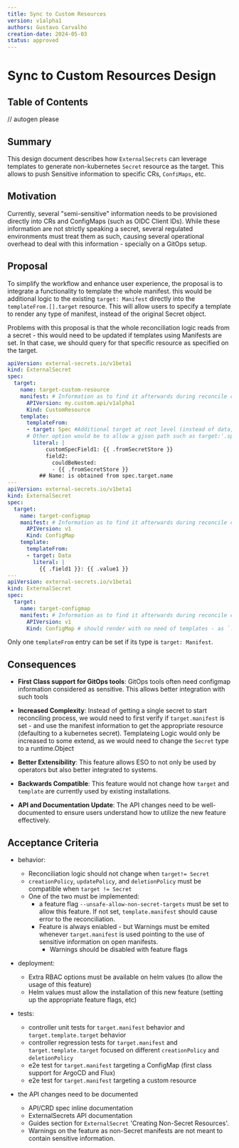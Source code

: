 ```yaml
---
title: Sync to Custom Resources
version: v1alpha1
authors: Gustavo Carvalho
creation-date: 2024-05-03
status: approved
---
```

# Sync to Custom Resources Design

## Table of Contents

<!-- toc -->
// autogen please
<!-- /toc -->

## Summary

This design document describes how `ExternalSecrets` can leverage templates to generate non-kubernetes `Secret` resource as the target. This allows to push Sensitive information to specific CRs, `ConfiMaps`, etc.

## Motivation

Currently, several "semi-sensitive" information needs to be provisioned directly into CRs and ConfigMaps (such as OIDC Client IDs). While these information are not strictly speaking a secret, several regulated environments must treat them as such, causing several operational overhead to deal with this information - specially on a GitOps setup.

## Proposal

To simplify the workflow and enhance user experience, the proposal is to integrate a functionality to template the whole manifest. this would be additional logic to the existing `target: Manifest` directly into the `templateFrom.[].target` resource. This will allow users to specify a template to render any type of manifest, instead of the original Secret object.

Problems with this proposal is that the whole reconciliation logic reads from a secret - this would need to be updated if templates using Manifests are set. In that case, we should query for that specific resource as specified on the target.

```yaml
apiVersion: external-secrets.io/v1beta1
kind: ExternalSecret
spec:
  target:
    name: target-custom-resource
    manifest: # Information as to find it afterwards during reconcile cycle
      APIVersion: my.custom.api/v1alpha1
      Kind: CustomResource
    template:
      templateFrom:
      - target: Spec #Additional target at root level (instead of data, metadata and annotations level).
      # Other option would be to allow a gjson path such as target:'.spec' where . is the indicator of this type of expression for backwards compatibility.
        literal: |
            customSpecField1: {{ .fromSecretStore }}
            field2:
              couldBeNested:
              - {{ .fromSecretStore }}
          ## Name: is obtained from spec.target.name
---
apiVersion: external-secrets.io/v1beta1
kind: ExternalSecret
spec:
  target:
    name: target-configmap
    manifest: # Information as to find it afterwards during reconcile cycle
      APIVersion: v1
      Kind: ConfigMap
    template:
      templateFrom:
      - target: Data
        literal: |
          {{ .field1 }}: {{ .value1 }}
---
apiVersion: external-secrets.io/v1beta1
kind: ExternalSecret
spec:
  target:
    name: target-configmap
    manifest: # Information as to find it afterwards during reconcile cycle
      APIVersion: v1
      Kind: ConfigMap # should render with no need of templates - as `.data` is the default Secret target.
```

Only one `templateFrom` entry can be set if its type is `target: Manifest`.

## Consequences

* **First Class support for GitOps tools**: GitOps tools often need configmap information considered as sensitive. This allows better integration with such tools

* **Increased Complexity**: Instead of getting a single secret to start reconciling process, we would need to first verify if `target.manifest` is set - and use the manifest information to get the appropriate resource (defaulting to a kubernetes secret). Templateing Logic would only be increased to some extend, as we would need to change the `Secret` type to a runtime.Object

* **Better Extensibility**: This feature allows ESO to not only be used by operators but also better integrated to systems.

* **Backwards Compatible**: This feature would not change how `target` and `template` are currently used by existing installations.

* **API and Documentation Update**: The API changes need to be well-documented to ensure users understand how to utilize the new feature effectively.


## Acceptance Criteria

* behavior:
  * Reconciliation logic should not change when `target!= Secret`
  * `creationPolicy`, `updatePolicy`, and `deletionPolicy` must be compatible when `target != Secret`
  * One of the two must be implemented:
    * a feature flag `--unsafe-allow-non-secret-targets` must be set to allow this feature. If not set, `template.manifest` should cause error to the reconciliation.
    * Feature is always eniabled - but Warnings must be emited whenever `target.manifest` is used pointing to the use of sensitive information on open manifests.
      * Warnings should be disabled with feature flags
* deployment:
  * Extra RBAC options must be available on helm values (to allow the usage of this feature)
  * Helm values must allow the installation of this new feature (setting up the appropriate feature flags, etc)
* tests: 
  * controller unit tests for `target.manifest` behavior and `target.template.target` behavior
  * controller regression tests for `target.manifest` and `target.template.target` focused on different `creationPolicy` and `deletionPolicy`
  * e2e test for `target.manifest` targeting a ConfigMap (first class support for ArgoCD and Flux)
  * e2e test for `target.manifest` targeting a custom resource

* the API changes need to be documented
    * API/CRD spec inline documentation
    * ExternalSecrets API documentation
    * Guides section for `ExternalSecret` 'Creating Non-Secret Resources'.
    * Warnings on the feature as non-Secret manifests are not meant to contain sensitive information.
